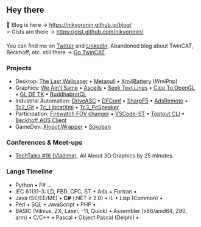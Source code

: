 ## Hey there

📜️ Blog is here &rarr; https://nikvoronin.github.io/blog/<br/>
⭐️ Gists are there &rarr; https://gist.github.com/nikvoronin/

You can find me on [Twitter](https://twitter.com/cutdabrain/) and [LinkedIn](https://www.linkedin.com/in/nikolai-voronin/). Abandoned blog about TwinCAT, Beckhoff, etc. still there &rarr; [Go TwinCAT](https://gotwincat.blogspot.com/).

### Projects

- Desktop: [The Last Wallpaper](https://github.com/nikvoronin/LastWallpaper) • [Metanull](https://github.com/nikvoronin/Metanull) • [Xm4Battery](https://github.com/nikvoronin/WmiPnp) (WmiPnp)
- Graphics: [We Ain't Same](https://github.com/nikvoronin/we-aint-same) • [Asceils](https://github.com/nikvoronin/Asceils) • [Seek Text Lines](https://github.com/nikvoronin/SeekTextLines) • [Cloo To OpenGL](https://github.com/nikvoronin/ClooToOpenGL) • [GL DE TK](https://github.com/nikvoronin/GLDETK) • [BuddhabrotCL](https://github.com/nikvoronin/BuddhabrotCL)
- Industrial Automation: [DriveASC](https://github.com/nikvoronin/DriveAsc) • [DFConf](https://github.com/nikvoronin/DFConf) • [SharpF5](https://github.com/nikvoronin/SharpF5) • [AdsRemote](https://github.com/nikvoronin/AdsRemote) • [Tc2_Git](https://github.com/nikvoronin/Tc2_Git) • [Tc_LibcatXml](https://github.com/nikvoronin/Tc_LibcatXml) • [Tc3_PcSpeaker](https://github.com/nikvoronin/Tc3_PcSpeaker)
- Participation: [Firewatch FOV changer](https://github.com/nikvoronin/firewatch-fov-changer) • [VSCode-ST](https://github.com/nikvoronin/vscode-st) • [Toptout CLI](https://github.com/nikvoronin/toptout-cli) • [Beckhoff ADS Client](https://github.com/nikvoronin/adsclient)
- GameDev: [XInput.Wrapper](https://github.com/nikvoronin/XInput.Wrapper) • [Sokoban](https://github.com/nikvoronin/Sokoban)

### Conferences &amp; Meet-ups

- [TechTalks #16 (Vladimir)](https://github.com/nikvoronin/techtalks-16-vladimir). All About 3D Graphics by 25 minutes.

### Langs Timeline

- Python • F# ...
- IEC 61131-3: LD, FBD, CFC, ST + Ada + Fortran •
- Java (SE/EE/ME) • **C#** (.NET ≥ 2.0) • IL • Lisp (Common) •
- Perl • SQL • JavaScript • PHP •
- BASIC (Vilnius, ZX, Laser, -11, Quick) • Assembler (x86/amd64, Z80, arm) • C/С++ • Pascal • Object Pascal (Delphi) •
